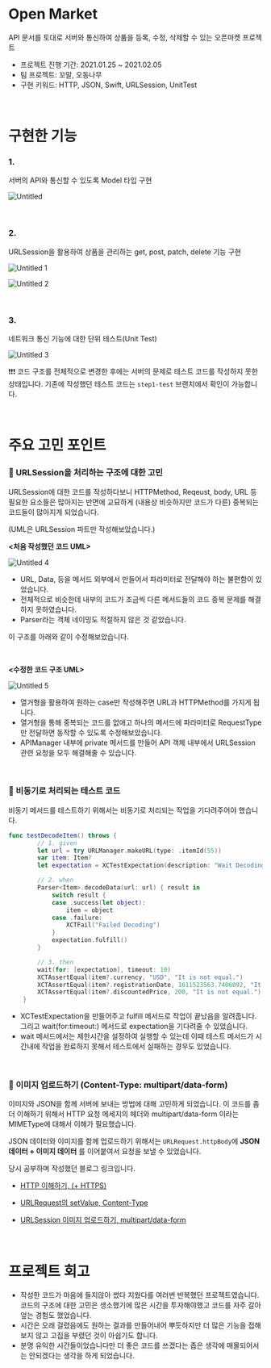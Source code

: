 

# Open Market

API 문서를 토대로 서버와 통신하여 상품을 등록, 수정, 삭제할 수 있는 오픈마켓 프로젝트

- 프로젝트 진행 기간: 2021.01.25 ~ 2021.02.05
- 팀 프로젝트: 꼬말, 오동나무
- 구현 키워드: HTTP, JSON, Swift, URLSession, UnitTest  

<br>

# 구현한 기능

### 1.

서버의 API와 통신할 수 있도록 Model 타입 구현

![Untitled](https://user-images.githubusercontent.com/73867548/121780967-a3b9b600-cbdd-11eb-9a8c-2f8b6f57ca4f.png)

<br>

### 2.

URLSession을 활용하여 상품을 관리하는 get, post, patch, delete 기능 구현

![Untitled 1](https://user-images.githubusercontent.com/73867548/121780968-a5837980-cbdd-11eb-89ad-a755493a188f.png)

![Untitled 2](https://user-images.githubusercontent.com/73867548/121780970-a61c1000-cbdd-11eb-8d94-65ad54520294.png)

<br>

### 3.

네트워크 통신 기능에 대한 단위 테스트(Unit Test)

![Untitled 3](https://user-images.githubusercontent.com/73867548/121780973-a74d3d00-cbdd-11eb-9ed4-e9c510522d86.png)

❗️❗️❗️ 코드 구조를 전체적으로 변경한 후에는 서버의 문제로 테스트 코드를 작성하지 못한 상태입니다. 기존에 작성했던 테스트 코드는 `step1-test` 브랜치에서 확인이 가능합니다.

<br>

# 주요 고민 포인트

### 🤔 URLSession을 처리하는 구조에 대한 고민

 URLSession에 대한 코드를 작성하다보니 HTTPMethod, Reqeust, body, URL 등 필요한 요소들은 많아지는 반면에 교묘하게 (내용상 비슷하지만 코드가 다른) 중복되는 코드들이 많아지게 되었습니다. <br>

(UML은 URLSession 파트만 작성해보았습니다.) <br>

**<처음 작성했던 코드 UML>**

![Untitled 4](https://user-images.githubusercontent.com/73867548/121780975-a7e5d380-cbdd-11eb-83c0-8939b7d5a821.png)

- URL, Data, 등을 메서드 외부에서 만들어서 파라미터로 전달해야 하는 불편함이 있었습니다.
- 전체적으로 비슷한데 내부의 코드가 조금씩 다른 메서드들의 코드 중복 문제를 해결하지 못하였습니다.
- Parser라는 객체 네이밍도 적절하지 않은 것 같았습니다.

이 구조를 아래와 같이 수정해보았습니다. 

<br>

**<수정한 코드 구조 UML>**

![Untitled 5](https://user-images.githubusercontent.com/73867548/121780977-a9170080-cbdd-11eb-9ee4-d63dc2355ad0.png)


- 열거형을 활용하여 원하는 case만 작성해주면 URL과 HTTPMethod를 가지게 됩니다.
- 열거형을 통해 중복되는 코드를 없애고 하나의 메서드에 파라미터로 RequestType만 전달하면 동작할 수 있도록 수정해보았습니다.
- APIManager 내부에 private 메서드를 만들어 API 객체 내부에서 URLSession 관련 요청을 모두 해결해줄 수 있습니다.

<br>

### 🤔 비동기로 처리되는 테스트 코드

 비동기 메서드를 테스트하기 위해서는 비동기로 처리되는 작업을 기다려주어야 했습니다.

```swift
func testDecodeItem() throws {
        // 1. given
        let url = try URLManager.makeURL(type: .itemId(55))
        var item: Item?
        let expectation = XCTestExpectation(description: "Wait Decoding")

        // 2. when
        Parser<Item>.decodeData(url: url) { result in
            switch result {
            case .success(let object):
                item = object
            case .failure:
                XCTFail("Failed Decoding")
            }
            expectation.fulfill()
        }

        // 3. then
        wait(for: [expectation], timeout: 10)
        XCTAssertEqual(item?.currency, "USD", "It is not equal.")
        XCTAssertEqual(item?.registrationDate, 1611523563.7406092, "It is not equal.")
        XCTAssertEqual(item?.discountedPrice, 200, "It is not equal.")
    }

```

- XCTestExpectation을 만들어주고 fulfill 메서드로 작업이 끝났음을 알려줍니다. 그리고 wait(for:timeout:) 메서드로 expectation을 기다려줄 수 있었습니다.
- wait 메서드에서는 제한시간을 설정하여 실행할 수 있는데 이때 테스트 메서드가 시간내에 작업을 완료하지 못해서 테스트에서 실패하는 경우도 있었습니다.

<br>

### 🤔 이미지 업로드하기 (Content-Type: multipart/data-form)

 이미지와 JSON을 함께 서버에 보내는 방법에 대해 고민하게 되었습니다. 이 코드를 좀 더 이해하기 위해서 HTTP 요청 메세지의 헤더와 multipart/data-form 이라는 MIMEType에 대해서 이해가 필요했습니다. <br>

 JSON 데이터와 이미지를 함께 업로드하기 위해서는 `URLRequest.httpBody`에 **JSON 데이터 + 이미지 데이터** 를 이어붙여서 요청을 보낼 수 있었습니다. <br>

당시 공부하며 작성했던 블로그 링크입니다.

- [HTTP 이해하기, (+ HTTPS)](https://odong-tree.github.io/cs/2021/01/18/http/)    

- [URLRequest의 setValue, Content-Type](https://odong-tree.github.io/ios/2021/01/30/urlrequest_mimetype/)      

- [URLSession 이미지 업로드하기, multipart/data-form](https://odong-tree.github.io/ios/2021/02/03/multipart_data-form/)    

<br>

# 프로젝트 회고
- 작성한 코드가 마음에 들지않아 썼다 지웠다를 여러번 반복했던 프로젝트였습니다. 코드의 구조에 대한 고민은 생소했기에 많은 시간을 투자해야했고 코드를 자주 갈아엎는 경험도 했었습니다.
- 시간은 오래 걸렸음에도 원하는 결과를 만들어내어 뿌듯하지만 더 많은 기능을 접해보지 않고 고집을 부렸던 것이 아쉽기도 합니다.
- 분명 유익한 시간들이었습니다만 더 좋은 코드를 쓰겠다는 좁은 생각에 매몰되어서는 안되겠다는 생각을 하게 되었습니다.

<br>


